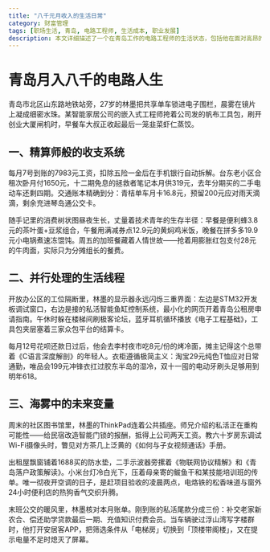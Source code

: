 ```yaml
---
title: "八千元月收入的生活日常"
category: 财富管理
tags: [职场生活, 青岛, 电路工程师, 生活成本, 职业发展]
description: 本文详细描述了一个在青岛工作的电路工程师的生活状态，包括他在面对高昂的生活成本时如何进行预算分配，利用业余时间进行自我提升，以及采取哪些措施来维护个人健康和心理平衡。文章不仅反映了个人在城市中的奋斗历程，也体现了对于更优质生活的不懈追求，同时也为其他处于相似情况的年轻人提供了实用的参考建议。
---
```

# 青岛月入八千的电路人生

青岛市北区山东路地铁站旁，27岁的林墨把共享单车锁进电子围栏，晨雾在镜片上凝成细密水珠。某智能家居公司的嵌入式工程师挎着公司发的帆布工具包，刷开创业大厦闸机时，早餐车大叔正收起最后一笼韭菜虾仁蒸饺。

## 一、精算师般的收支系统
每月7号到账的7983元工资，扣除五险一金后在手机银行自动拆解。台东老小区合租次卧月付1650元，十二期免息的拯救者笔记本月供319元，去年分期买的二手电动车还剩四期。交通账本精确到分：青桔单车月卡16.8元，预留200元应对雨天滴滴，剩余充进琴岛通公交卡。

随手记里的消费树状图昼夜生长，丈量着技术青年的生存半径：早餐是便利蜂3.8元的茶叶蛋+豆浆组合，午餐用满减券点12.9元的黄焖鸡米饭，晚餐在拼多多19.9元小电锅煮速冻馄饨。周五的加班餐藏着人情世故——抢着用膨胀红包支付28元的牛肉面，实际只为分摊组长的餐费。

## 二、并行处理的生活线程
开放办公区的工位隔断里，林墨的显示器永远闪烁三重界面：左边是STM32开发板调试窗口，右边是接的私活智能鱼缸控制系统，最小化的网页开着青岛公租房申请指南。午休时躲在楼梯间刷极客论坛，蓝牙耳机循环播放《电子工程基础》，工具包夹层塞着三家众包平台的结算卡。

每月12号花呗还款日过后，他会去李村夜市吃8元/份的烤冷面，摊主记得这个总带着《C语言深度解剖》的年轻人。衣柜遵循极简主义：淘宝29元纯色T恤应对日常通勤，唯品会199元冲锋衣扛过胶东半岛的湿冷，双十一囤的电动牙刷头足够用到明年618。

## 三、海雾中的未来变量
周末的社区图书馆里，林墨的ThinkPad连着公共插座。师兄介绍的私活正在重构可能性——给民宿改造智能门锁的报酬，抵得上公司两天工资。教六十岁房东调试Wi-Fi摄像头时，瞥见对方茶几上泛黄的《如何与子女视频通话》手册。

出租屋飘窗铺着1688买的防水垫，二手示波器旁摞着《物联网协议精解》和《青岛落户政策解读》。小米台灯冷白光下，压着母亲寄的鲅鱼干和某技能培训班的传单。唯一彻夜开空调的日子，是赶项目验收的凌晨两点，电烙铁的松香味道与窗外24小时便利店的热狗香气交织升腾。

末班公交的暖风里，林墨核对本月账单。刚到账的私活尾款分成三份：补交老家新农合、偿还助学贷款最后一期、充值知识付费会员。当车辆驶过浮山湾写字楼群时，他打开安居客APP，把筛选条件从「电梯房」切换到「顶楼带阁楼」，又在提示电量不足时熄灭了屏幕。